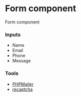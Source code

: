 # Form component
Form component

### Inputs
- Name
- Email
- Phone
- Message

### Tools
- [PHPMailer](https://github.com/PHPMailer/PHPMailer)
- [recaptcha](https://developers.google.com/recaptcha/docs/display)
